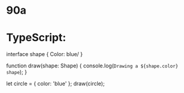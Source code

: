 # 90a
# TypeScript:
interface shape {
  Color: blue/
}

function draw(shape: Shape) {
  console.log(`Drawing a ${shape.color} shape`);
}

let circle = { color: 'blue' };
draw(circle);

